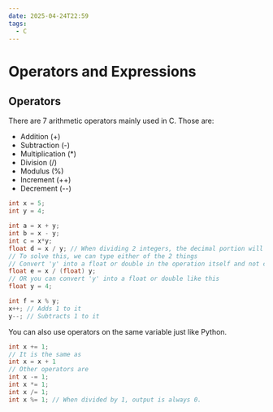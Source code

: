 ```yaml
---
date: 2025-04-24T22:59
tags:
  - C
---
```

# Operators and Expressions

## Operators

There are 7 arithmetic operators mainly used in C. Those are:
- Addition (+)
- Subtraction (-)
- Multiplication (\*\)
- Division (/)
- Modulus (%)
- Increment (++)
- Decrement (--)

```c
int x = 5;
int y = 4;

int a = x + y;
int b = x - y;
int c = x*y;
float d = x / y; // When dividing 2 integers, the decimal portion will be 0's
// To solve this, we can type either of the 2 things
// Convert 'y' into a float or double in the operation itself and not change the original datatype
float e = x / (float) y;
// OR you can convert 'y' into a float or double like this
float y = 4;

int f = x % y;
x++; // Adds 1 to it
y--; // Subtracts 1 to it
```

You can also use operators on the same variable just like Python.
```c
int x += 1;
// It is the same as
int x = x + 1
// Other operators are
int x -= 1;
int x *= 1;
int x /= 1;
int x %= 1; // When divided by 1, output is always 0.
```
